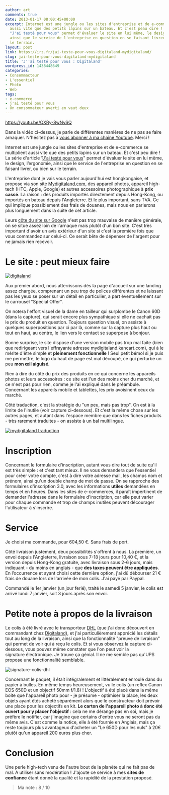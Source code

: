 ```yaml
---
author: art
comments: true
date: 2013-01-17 08:00:45+00:00
excerpt: Internet est une jungle ou les sites d'entreprise et de e-commerce se multiplient
  aussi vite que des petits lapins sur un bateau. Et c'est peau dire ! La série d'article
  "J'ai testé pour vous" permet d'évaluer le site en lui même, le design, l’ergonomie,
  ainsi que le service de l'entreprise en question en se faisant livrer, ou bien sur
  le terrain.
layout: post
link: https://irz.fr/jai-teste-pour-vous-digitaland-mydigitaland/
slug: jai-teste-pour-vous-digitaland-mydigitaland
title: 'J''ai testé pour vous : Digitaland'
wordpress_id: 1438448649
categories:
- Consommacteur
- L'essentiel
- Photo
- Web
tags:
- e-commerce
- j'ai testé pour vous
- Un consommateur averti en vaut deux
---
```


https://youtu.be/OXRy-8wNvSQ

Dans la vidéo ci-dessus, je parle de différentes manières de ne pas se faire arnaquer.  N'hésitez pas à [vous abonner à ma chaîne Youtube](https://www.youtube.com/user/lacostearthur?sub_confirmation=1). Merci !

Internet est une jungle ou les sites d'entreprise et de e-commerce se multiplient aussi vite que des petits lapins sur un bateau. Et c'est peu dire ! La série d'article "[J'ai testé pour vous](https://irz.fr/recherche?q=jai-teste-pour-vous)" permet d'évaluer le site en lui même, le design, l’ergonomie, ainsi que le service de l'entreprise en question en se faisant livrer, ou bien sur le terrain.

L'entreprise dont je vais vous parler aujourd'hui est hongkongaise, et propose via son site [Mydigitaland.com](http://www.mydigitaland.com/), des appareil photos, appareil high-tech (HTC, Apple, Google) et autres accessoires photographique à **prix cassé**. La raison : des produits importés directement depuis Hong-Kong, ou importés en bateau depuis l'Angleterre. Et le plus important, sans TVA. Ce qui implique possiblement des frais de douanes, mais nous en parlerons plus longuement dans la suite de cet article.

Leurs [côte du site sur Google](http://www.google.fr/products/seller?zmi=mydigitaland.com) n'est pas trop mauvaise de manière générale, on se situe assez loin de l'arnaque mais plutôt d'un bon site. C'est très important d'avoir un avis extérieur d'un site si c'est la première fois que vous commandez sur celui-ci. Ce serait bête de dépenser de l'argent pour ne jamais rien recevoir.



# Le site : peut mieux faire



[![digitaland](https://static.irz.fr/2013/01/digitaland.png)](https://static.irz.fr/2013/01/digitaland.png)

Aux premier abord, nous atterrissons dès la page d'accueil sur une landing assez chargée, comprenant un peu trop de polices différentes et ne laissant pas les yeux se poser sur un détail en particulier, a part éventuellement sur le carrousel "Special Offer".

On notera l'effort visuel de la dame en tailleur qui surplombe le Canon 60D (dans la capture), qui serait encore plus sympathique si elle ne cachait pas le prix du produit en question. Toujours question visuel, on assiste à quelques superpositions par ci par là, comme sur la capture plus haut ou tout en haut, au centre, le lien vers le contact se superpose à bonjour.

Bonne surprise, le site dispose d'une version mobile pas trop mal faite (bien que redirigeant vers l'effrayante adresse mydigitaland.kancart.com), qui à le mérite d'être simple et **pleinement fonctionnelle** ! Seul petit bémol si je puis me permettre, le logo du haut de page est mal découpé, ce qui perturbe un peu **mon œil aiguisé**.

Rien à dire du côté du prix des produits en ce qui concerne les appareils photos et leurs accessoires : ce site est l'un des moins cher du marché, et ce n'est pas pour rien, comme je l'ai expliqué dans le préambule. Concernant les appareils mobile et tablettes, les prix avoisinent ceux du marché.

Côté traduction, c'est la stratégie du "un peu, mais pas trop". On est à la limite de l'inutile (voir capture ci-dessous). Et c'est la même chose sur les autres pages, et autant dans l'espace membre que dans les fiches produits - très rarement traduites - on assiste à un bal multilingue.

[![mydigitaland traduction](https://static.irz.fr/2013/01/mydigitaland-traduction-e1358343112171.png)](https://static.irz.fr/2013/01/mydigitaland-traduction-e1358343112171.png)



# Inscription



Concernant le formulaire d'inscription, autant vous dire tout de suite qu'il est très simple : et c'est tant mieux. Il ne vous demandera que l'essentiel pour créer votre compte, c'est à dire votre adresse mail, les champs nom et prénom, ainsi qu'un double champ de mot de passe. On se rapproche des formulaires d'inscription 3.0, avec les informations **utiles** demandées en temps et en heures. Dans les sites de e-commerces, il paraît impertinent de demander l'adresse dans le formulaire d'inscription, car elle peut varier pour chaque commande et trop de champs inutiles peuvent décourager l'utilisateur à s'inscrire.



# Service



Je choisi ma commande, pour 604,50 €. Sans frais de port.

Côté livraison justement, deux possibilités s'offrent à nous. La première, un envoi depuis l'Angleterre, livraison sous 7-18 jours pour 10,40 €, et la version depuis Hong-Kong gratuite, avec livraison sous 2-6 jours, mais indiquant - du moins en anglais - que **des taxes peuvent être appliquées**. En l’occurrence et ayant choisi cette dernière option, j'ai dû débourser 21 € frais de douane lors de l'arrivée de mon colis. J'ai payé par Paypal.

Commandé le 1er janvier (un jour ferié), traité le samedi 5 janvier, le colis est arrivé lundi 7 janvier, soit 3 jours après son envoi.



# Petite note à propos de la livraison



Le colis à été livré avec le transporteur [DHL](http://www.dhl.fr/fr.html) (que j'ai donc découvert en commandant chez [Digitaland](http://www.mydigitaland.com)), et j'ai particulièrement apprécié les détails tout au long de la livraison, ainsi que la fonctionnalité "preuve de livraison" qui permet de voir qui à reçu le colis. Et si vous observez la capture ci-dessous, vous pouvez même constater que l'on peut voir la signature électronique. Je trouve ça génial. Il ne me semble pas qu'UPS propose une fonctionnalité semblable.

![signature-colis-dhl](https://static.irz.fr/2013/01/signature-colis-dhl.png)

Concernant le paquet, il était intégralement et littéralement enroulé dans du papier à bulles. En même temps heureusement, vu le colis (un reflex Canon EOS 650D et un objectif 50mm f/1.8) ! L'objectif à été placé dans la même boite que l'appareil photo pour - je présume - optimiser la place, les deux objets ayant étés acheté séparément alors que le constructeur doit prévoir une place pour les objectifs en kit. **Le carton de l'appareil photo à donc été ouvert pour y placer l'objectif** : cela ne me dérange pas en soi, mais je préfère le notifier, car j'imagine que certains d'entre vous ne seront pas du même avis. C'est comme la notice, elle à été fournie en Anglais, mais ça reste toujours plus avantageux d'acheter un "Le 650D pour les nuls" à 20€ plutôt qu'un appareil 200 euros plus cher.



# Conclusion



Une perle high-tech venu de l'autre bout de la planète qui ne fait pas de mal. A utiliser sans modération ! J'ajoute ce service à mes **sites de confiance** étant donné la qualité et la rapidité de la prestation proposé.



<blockquote>Ma note : 8 / 10</blockquote>




